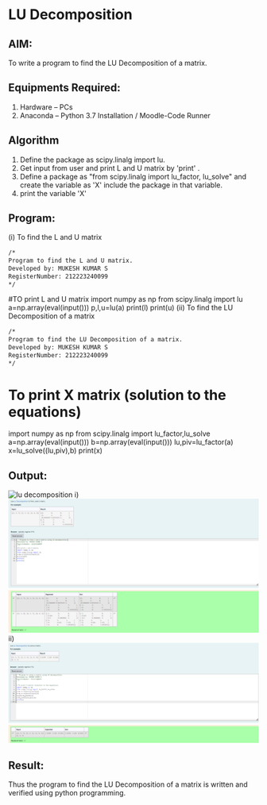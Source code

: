 # LU Decomposition 

## AIM:
To write a program to find the LU Decomposition of a matrix.

## Equipments Required:
1. Hardware – PCs
2. Anaconda – Python 3.7 Installation / Moodle-Code Runner

## Algorithm
1. Define the package as scipy.linalg import lu.
2. Get input from user and print L and U matrix by 'print' .
3. Define a package as "from scipy.linalg import lu_factor, lu_solve" and create the variable as 'X' include the package in that variable.
4. print the variable 'X'

## Program:
(i) To find the L and U matrix
```
/*
Program to find the L and U matrix.
Developed by: MUKESH KUMAR S
RegisterNumber: 212223240099
*/
```
#TO print L and U matrix
import numpy as np
from scipy.linalg import lu
a=np.array(eval(input()))
p,l,u=lu(a)
print(l)
print(u)
(ii) To find the LU Decomposition of a matrix
```
/*
Program to find the LU Decomposition of a matrix.
Developed by: MUKESH KUMAR S
RegisterNumber: 212223240099
*/
```
# To print X matrix (solution to the equations)
import numpy as np
from scipy.linalg import lu_factor,lu_solve
a=np.array(eval(input()))
b=np.array(eval(input()))
lu,piv=lu_factor(a)
x=lu_solve((lu,piv),b)
print(x)

## Output:
![lu decomposition]()
i)
![alt text](<Screenshot 2024-04-19 152341.png>)
ii)
![alt text](<Screenshot 2024-04-19 152524.png>)


## Result:
Thus the program to find the LU Decomposition of a matrix is written and verified using python programming.

